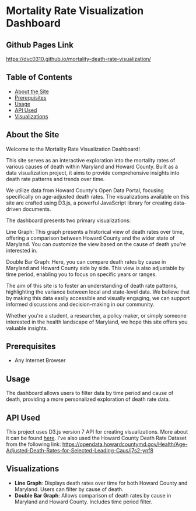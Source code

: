 # Mortality Rate Visualization Dashboard

## Github Pages Link

https://dvc0310.github.io/mortality-death-rate-visualization/

## Table of Contents

- [About the Site](#about)
- [Prerequisites](#prerequisites)
- [Usage](#usage)
- [API Used](#api-used)
- [Visualizations](#visualizations)

## About the Site
Welcome to the Mortality Rate Visualization Dashboard!

This site serves as an interactive exploration into the mortality rates of various causes of death within Maryland and Howard County. Built as a data visualization project, it aims to provide comprehensive insights into death rate patterns and trends over time.

We utilize data from Howard County's Open Data Portal, focusing specifically on age-adjusted death rates. The visualizations available on this site are crafted using D3.js, a powerful JavaScript library for creating data-driven documents.

The dashboard presents two primary visualizations:

Line Graph: This graph presents a historical view of death rates over time, offering a comparison between Howard County and the wider state of Maryland. You can customize the view based on the cause of death you're interested in.

Double Bar Graph: Here, you can compare death rates by cause in Maryland and Howard County side by side. This view is also adjustable by time period, enabling you to focus on specific years or ranges.

The aim of this site is to foster an understanding of death rate patterns, highlighting the variance between local and state-level data. We believe that by making this data easily accessible and visually engaging, we can support informed discussions and decision-making in our community.

Whether you're a student, a researcher, a policy maker, or simply someone interested in the health landscape of Maryland, we hope this site offers you valuable insights.


## Prerequisites

- Any Internet Browser


## Usage

The dashboard allows users to filter data by time period and cause of death, providing a more personalized exploration of death rate data.

## API Used

This project uses D3.js version 7 API for creating visualizations. More about it can be found [here](https://d3js.org/). I've also used the Howard County Death Rate Dataset from the following link:
 https://opendata.howardcountymd.gov/Health/Age-Adjusted-Death-Rates-for-Selected-Leading-Caus/j7s2-ynf8

## Visualizations

- **Line Graph**: Displays death rates over time for both Howard County and Maryland. Users can filter by cause of death.
- **Double Bar Graph**: Allows comparison of death rates by cause in Maryland and Howard County. Includes time period filter.


